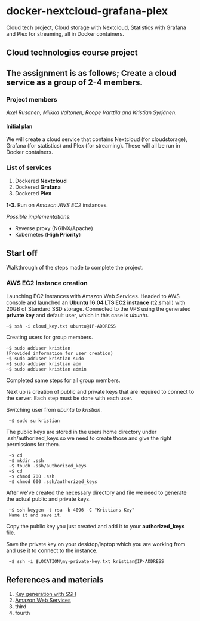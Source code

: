 # docker-nextcloud-grafana-plex
Cloud tech project, Cloud storage with Nextcloud, Statistics with Grafana and Plex for streaming, all in Docker containers.

## Cloud technologies course project

## The assignment is as follows; Create a cloud service as a group of 2-4 members.

### Project members
*Axel Rusanen, Miikka Valtonen, Roope Varttila and Kristian Syrjänen.*

#### Initial plan

We will create a cloud service that contains Nextcloud (for cloudstorage), Grafana (for statistics) and Plex (for streaming). These will all be run in Docker containers.

### List of services
1. Dockered **Nextcloud**
2. Dockered **Grafana**
3. Dockered **Plex**

**1-3**. Run on *Amazon AWS EC2* instances.

*Possible implementations*:

* Reverse proxy (NGINX/Apache)
* Kubernetes (**High Priority**)

## Start off
Walkthrough of the steps made to complete the project.

### AWS EC2 Instance creation

Launching EC2 Instances with Amazon Web Services. Headed to AWS console and launched an **Ubuntu 16.04 LTS EC2 instance** (t2.small) with 20GB of Standard SSD storage. Connected to the VPS using the generated **private key** and default user, which in this case is *ubuntu*.

    ~$ ssh -i cloud_key.txt ubuntu@IP-ADDRESS

Creating users for group members.

    ~$ sudo adduser kristian
    (Provided information for user creation)
    ~$ sudo adduser kristian sudo
    ~$ sudo adduser kristian adm
    ~$ sudo adduser kristian admin

Completed same steps for all group members.

Next up is creation of public and private keys that are required to connect to the server.
Each step must be done with each user.

Switching user from *ubuntu* to *kristian*.

     ~$ sudo su kristian
The public keys are stored in the users home directory under .ssh/authorized_keys so we need to create those and give the right permissions for them.

     ~$ cd
     ~$ mkdir .ssh
     ~$ touch .ssh/authorized_keys
     ~$ cd
     ~$ chmod 700 .ssh
     ~$ chmod 600 .ssh/authorized_keys
After we've created the necessary directory and file we need to generate the actual public and private keys.

     ~$ ssh-keygen -t rsa -b 4096 -C "Kristians Key"
     Name it and save it.

Copy the public key you just created and add it to your **authorized_keys** file.

Save the private key on your desktop/laptop which you are working from and use it to connect to the instance.

     ~$ ssh -i $LOCATION\my-private-key.txt kristian@IP-ADDRESS

## References and materials
1. [Key generation with SSH](https://help.github.com/articles/generating-a-new-ssh-key-and-adding-it-to-the-ssh-agent/)
2. [Amazon Web Services](https://aws.amazon.com/)
3. third
4. fourth
